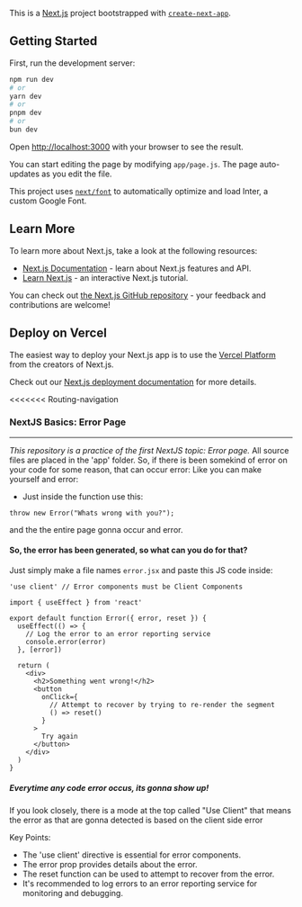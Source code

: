 This is a [Next.js](https://nextjs.org/) project bootstrapped with [`create-next-app`](https://github.com/vercel/next.js/tree/canary/packages/create-next-app).

## Getting Started

First, run the development server:

```bash
npm run dev
# or
yarn dev
# or
pnpm dev
# or
bun dev
```

Open [http://localhost:3000](http://localhost:3000) with your browser to see the result.

You can start editing the page by modifying `app/page.js`. The page auto-updates as you edit the file.

This project uses [`next/font`](https://nextjs.org/docs/basic-features/font-optimization) to automatically optimize and load Inter, a custom Google Font.

## Learn More

To learn more about Next.js, take a look at the following resources:

- [Next.js Documentation](https://nextjs.org/docs) - learn about Next.js features and API.
- [Learn Next.js](https://nextjs.org/learn) - an interactive Next.js tutorial.

You can check out [the Next.js GitHub repository](https://github.com/vercel/next.js/) - your feedback and contributions are welcome!

## Deploy on Vercel

The easiest way to deploy your Next.js app is to use the [Vercel Platform](https://vercel.com/new?utm_medium=default-template&filter=next.js&utm_source=create-next-app&utm_campaign=create-next-app-readme) from the creators of Next.js.

Check out our [Next.js deployment documentation](https://nextjs.org/docs/deployment) for more details.

<<<<<<< Routing-navigation

### NextJS Basics: Error Page

---

_This repository is a practice of the first NextJS topic: Error page._ All source files are placed in the 'app' folder.
So, if there is been somekind of error on your code for some reason, that can occur error:
Like you can make yourself and error:

- Just inside the function use this:

```
throw new Error("Whats wrong with you?");
```

and the the entire page gonna occur and error.

#### So, the error has been generated, so what can you do for that?

Just simply make a file names `error.jsx` and paste this JS code inside:

```
'use client' // Error components must be Client Components

import { useEffect } from 'react'

export default function Error({ error, reset }) {
  useEffect(() => {
    // Log the error to an error reporting service
    console.error(error)
  }, [error])

  return (
    <div>
      <h2>Something went wrong!</h2>
      <button
        onClick={
          // Attempt to recover by trying to re-render the segment
          () => reset()
        }
      >
        Try again
      </button>
    </div>
  )
}
```

##### Everytime any code error occus, its gonna show up!

If you look closely, there is a mode at the top called "Use Client" that means the error as that are gonna detected is based on the client side error

Key Points:
- The 'use client' directive is essential for error components.
- The error prop provides details about the error.
- The reset function can be used to attempt to recover from the error.
- It's recommended to log errors to an error reporting service for monitoring and debugging.
